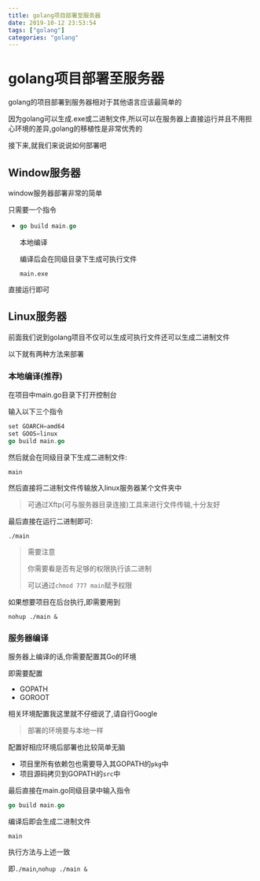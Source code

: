 ```yaml
---
title: golang项目部署至服务器
date: 2019-10-12 23:53:54
tags: ["golang"]
categories: "golang"
---
```


# golang项目部署至服务器

golang的项目部署到服务器相对于其他语言应该最简单的

因为golang可以生成.exe或二进制文件,所以可以在服务器上直接运行并且不用担心环境的差异,golang的移植性是非常优秀的

接下来,就我们来说说如何部署吧

## Window服务器

window服务器部署非常的简单

只需要一个指令

- ```go
  go build main.go
  ```

  本地编译

  编译后会在同级目录下生成可执行文件

  `main.exe`

直接运行即可

## Linux服务器

前面我们说到golang项目不仅可以生成可执行文件还可以生成二进制文件

以下就有两种方法来部署

### 本地编译(推荐)

在项目中main.go目录下打开控制台

输入以下三个指令

```go
set GOARCH=amd64
set GOOS=linux
go build main.go
```

然后就会在同级目录下生成二进制文件:

`main`

然后直接将二进制文件传输放入linux服务器某个文件夹中

> 可通过Xftp(可与服务器目录连接)工具来进行文件传输,十分友好

最后直接在运行二进制即可:

`./main`

> 需要注意
>
> 你需要看是否有足够的权限执行该二进制
>
> 可以通过`chmod 777 main`赋予权限

如果想要项目在后台执行,即需要用到

`nohup ./main &`

### 服务器编译

服务器上编译的话,你需要配置其Go的环境

即需要配置

- GOPATH
- GOROOT

相关环境配置我这里就不仔细说了,请自行Google

> 部署的环境要与本地一样

配置好相应环境后部署也比较简单无脑

- 项目里所有依赖包也需要导入其GOPATH的`pkg`中
- 项目源码拷贝到GOPATH的`src`中

最后直接在main.go同级目录中输入指令

```go
go build main.go
```

编译后即会生成二进制文件

`main`

执行方法与上述一致

即`./main`,`nohup ./main &`

